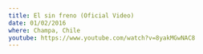 ```yaml
---
title: El sin freno (Oficial Video)
date: 01/02/2016
where: Champa, Chile
youtube: https://www.youtube.com/watch?v=8yakMGwNAC8
---
```

